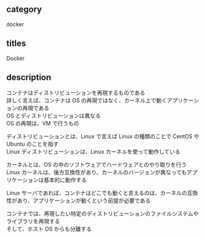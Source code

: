 ## category

docker

## titles

Docker

## description

コンテナはディストリビューションを再現するものである  
詳しく言えば、コンテナは OS の再現ではなく、カーネル上で動くアプリケーションの再現である  
OS とディストリビューションは異なる  
OS の再現は、VM で行うもの

ディストリビューションとは、Linux で言えば Linux の種類のことで CentOS や Ubuntu のことを指す  
Linux ディストリビューションは、Linux カーネルを使って動作している

カーネルとは、OS の中のソフトウェアでハードウェアとのやり取りを行う  
Linux カーネルは、後方互換性があり、カーネルのバージョンが異なってもアプリケーションは基本的に動作する

Linux サーバであれば、コンテナはどこでも動くと言えるのは、カーネルの互換性があり、アプリケーションが動くという前提が必要である

コンテナでは、再現したい特定のディストリビューションのファイルシステムやライブラリを再現する  
そして、ホスト OS からも分離する
